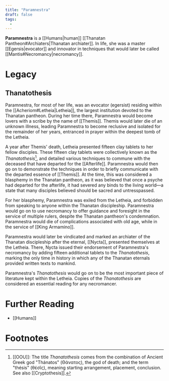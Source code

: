 ```yaml
---
title: "Paramnestra"
draft: false
tags:
  - 
---
```


**Paramnestra** is a [[Humans|human]] [[Thanatan Pantheon#Archiaters|Thanatan archiater]]. In life, she was a master [[Egersis|evocator]] and innovator in techniques that would later be called [[Mantis#Necromancy|necromancy]]. 

# Legacy

## Thanatothesis
Paramnestra, for most of her life, was an evocator (egersist) residing within the [[Acheriom#Letheia|Letheia]], the largest institution devoted to the Thanatan pantheon. During her time there, Paramnestra would become lovers with a scribe by the name of [[Themis]]. Themis would later die of an unknown illness, leading Paramnestra to become reclusive and isolated for the remainder of her years, entranced in prayer within the deepest tomb of the Letheia.

A year after Themis' death, Letheia presented fifteen clay tablets to her fellow disciples. These fifteen clay tablets were collectively known as the *Thanatothesis*[^thano], and detailed various techniques to commune with the deceased that have departed for the [[Afterlife]]. Paramnestra would then go on to demonstrate the techniques in order to briefly communicate with the departed essence of [[Themis]]. At the time, this was considered a blasphemy in the Thanatan pantheon, as it was believed that once a psyche had departed for the afterlife, it had severed any binds to the living world—a state that many disciples believed should be sacred and untresspassed. 

For her blasphemy, Paramnestra was exiled from the Letheia, and forbidden from speaking to anyone within the Thanatan discipleship. Paramnestra would go on to use necromancy to offer guidance and foresight in the service of multiple rulers, despite the Thanatan pantheon's condemnation. Paramnestra would die of complications associated with old age, while in the service of [[King Armamino]].

Paramnestra would later be vindicated and marked an archiater of the Thanatan discipleship after the eternal, [[Nycta]], presented themselves at the Letheia. There, Nycta issued their endorsement of Paramnestra's necromancy by adding fifteen additional tablets to the *Thanatothesis*, marking the only time in history in which any of the Thanatan eternals provided written texts to mankind.

Paramnestra's *Thanatothesis* would go on to be the most important piece of literature kept within the Letheia. Copies of the *Thanatothesis* are considered an essential reading for any necromancer.

# Further Reading
- [[Humans]]

# Footnotes
[^thano]: [[OOU]]: The title *Thanatothesis* comes from the combination of Ancient Greek god "Thánatos" (Θάνατος), the god of death; and the term "thésis" (θέσῐς), meaning starting arrangement, placement, conclusion. See also [[Cryptothesis]].
